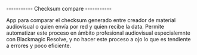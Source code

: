 ----------- Checksum compare -----------

App para comparar el checksum generado entre creador de material audiovisual 
o quien envía por red y quien recibe la data. Permite automatizar este proceso
en ámbito profesional audiovisual especialemnte con Blackmagic Resolve, y no hacer
este proceso a ojo lo que es tendiente a errores y poco eficiente.